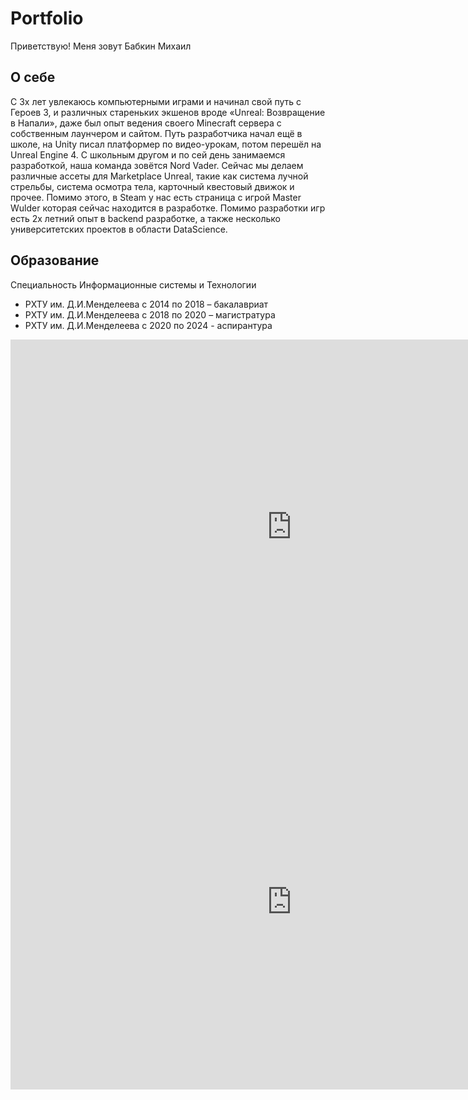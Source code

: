 # Portfolio
Приветствую! Меня зовут Бабкин Михаил


## О себе

С 3х лет увлекаюсь компьютерными играми и начинал свой путь с Героев 3, и различных стареньких экшенов вроде «Unreal: Возвращение в Напали», даже был опыт ведения своего Minecraft сервера с собственным лаунчером и сайтом. Путь разработчика начал ещё в школе, на Unity писал платформер по видео-урокам, потом перешёл на Unreal Engine 4. С школьным другом и по сей день занимаемся разработкой, наша команда зовётся Nord Vader. Сейчас мы делаем различные ассеты для Marketplace Unreal, такие как система лучной стрельбы, система осмотра тела, карточный квестовый движок и прочее. Помимо этого, в Steam у нас есть страница с игрой Master Wulder которая сейчас находится в разработке. Помимо разработки игр есть 2х летний опыт в backend разработке, а также несколько университетских проектов в области DataScience. 


## Образование
Специальность Информационные системы и Технологии
- РХТУ им. Д.И.Менделеева с 2014 по 2018 – бакалавриат 
- РХТУ им. Д.И.Менделеева с 2018 по 2020 – магистратура
- РХТУ им. Д.И.Менделеева с 2020 по 2024 - аспирантура 




<iframe width="900" height="600" src="https://www.youtube.com/embed/mE9uWLYWd10" title="YouTube video player" frameborder="0" allow="accelerometer; autoplay; clipboard-write; encrypted-media; gyroscope; picture-in-picture" allowfullscreen></iframe>


<iframe width="900" height="600" src="https://www.youtube.com/embed/sCciS7fTOAc" title="YouTube video player" frameborder="0" allow="accelerometer; autoplay; clipboard-write; encrypted-media; gyroscope; picture-in-picture" allowfullscreen></iframe>
